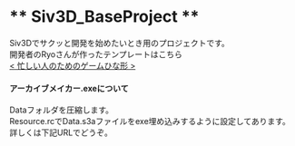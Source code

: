 # ** Siv3D_BaseProject **

Siv3Dでサクッと開発を始めたいとき用のプロジェクトです。  
開発者のRyoさんが作ったテンプレートはこちら  
[< 忙しい人のためのゲームひな形 >](https://qiita.com/Reputeless/items/7701bfc5777560bb15bf)  

#### アーカイブメイカー.exeについて
Dataフォルダを圧縮します。  
Resource.rcでData.s3aファイルをexe埋め込みするように設定してあります。
詳しくは下記URLでどうぞ。
